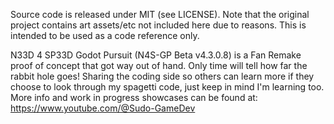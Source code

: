 Source code is released under MIT (see LICENSE).
Note that the original project contains art assets/etc not included here due to reasons.  This is intended to be used as a code reference only.

N33D 4 SP33D Godot Pursuit (N4S-GP Beta v4.3.0.8) is a Fan Remake proof of concept that got way out of hand.  Only time will tell how far the rabbit hole goes!
Sharing the coding side so others can learn more if they choose to look through my spagetti code, just keep in mind I'm learning too.
More info and work in progress showcases can be found at:
https://www.youtube.com/@Sudo-GameDev
